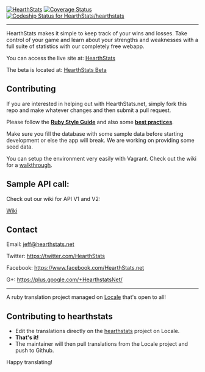[![HearthStats](https://s3-us-west-2.amazonaws.com/hearthstats/assets/PNG/full_colour/full_colour_inline.png)](http://hearthstats.net)
[![Coverage Status](https://img.shields.io/coveralls/HearthStats/hearthstats.svg?style=flat)](https://coveralls.io/r/HearthStats/hearthstats?branch=master)
[ ![Codeship Status for HearthStats/hearthstats](https://www.codeship.io/projects/a6452ed0-c0ea-0130-fa87-62f4270e40c7/status?branch=master)](https://www.codeship.io/projects/4580)

***


HearthStats makes it simple to keep track of your wins and losses. Take control of your game and learn about your strengths and weaknesses with a full suite of statistics with our completely free webapp.

You can access the live site at: [HearthStats](http://hearthstats.net)

The beta is located at: [HearthStats Beta](http://beta.hearthstats.net)

## Contributing

If you are interested in helping out with HearthStats.net, simply fork this repo and make whatever changes and then submit a pull request.

Please follow the  [**Ruby Style Guide**](https://github.com/bbatsov/ruby-style-guide) and also some [**best practices**](http://www.sitepoint.com/10-ruby-on-rails-best-practices/).

Make sure you fill the database with some sample data before starting development or else the app will break. We are working on providing some seed data.

You can setup the environment very easily with Vagrant. Check out the wiki for a [walkthrough](https://github.com/HearthStats/hearthstats/wiki/Vagrant-Up!).
## Sample API call:
Check out our wiki for API V1 and V2:

[Wiki](https://github.com/HearthStats/hearthstats/wiki)

Contact
-------

Email: jeff@hearthstats.net

Twitter: https://twitter.com/HearthStats

Facebook: https://www.facebook.com/HearthStats.net

G+: https://plus.google.com/+HearthstatsNet/

---

A ruby translation project managed on [Locale](http://www.localeapp.com/) that's open to all!

## Contributing to hearthstats

- Edit the translations directly on the [hearthstats](http://www.localeapp.com/projects/public?search=hearthstats) project on Locale.
- **That's it!**
- The maintainer will then pull translations from the Locale project and push to Github.

Happy translating!
